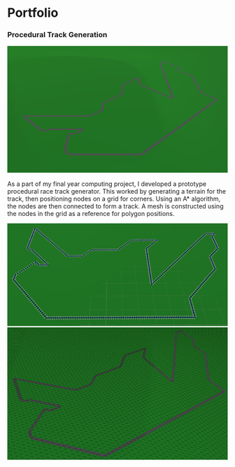 # Portfolio

### Procedural Track Generation

![track image](/Images/Track/Track_screenshot.png)

As a part of my final year computing project, I developed a prototype procedural race track generator. This worked by generating a terrain for the track, then positioning nodes on a grid for corners. Using an A* algorithm, the nodes are then connected to form a track. A mesh is constructed using the nodes in the grid as a reference for polygon positions.

![track nodes](/Images/Track/Track_nodes.png)
![track nodes](/Images/Track/Track_wireframe.png)

